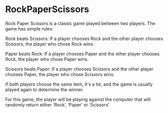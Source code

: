 # RockPaperScissors
Rock Paper Scissors is a classic game played between two players. The game has simple rules:

Rock beats Scissors: If a player chooses Rock and the other player chooses Scissors, the player who chose Rock wins.

Paper beats Rock: If a player chooses Paper and the other player chooses Rock, the player who chose Paper wins.

Scissors beats Paper: If a player chooses Scissors and the other player chooses Paper, the player who chose Scissors wins.

If both players choose the same item, it's a tie, and the game is usually played again to determine the winner.

For this game, the player will be playing against the computer that will randomly return either ‘Rock’, ‘Paper’ or ‘Scissors’.
